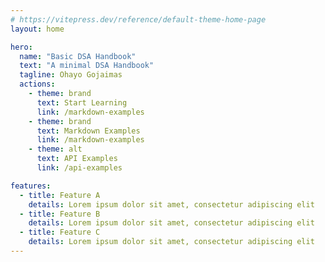 ```yaml
---
# https://vitepress.dev/reference/default-theme-home-page
layout: home

hero:
  name: "Basic DSA Handbook"
  text: "A minimal DSA Handbook"
  tagline: Ohayo Gojaimas
  actions:
    - theme: brand
      text: Start Learning
      link: /markdown-examples
    - theme: brand
      text: Markdown Examples
      link: /markdown-examples
    - theme: alt
      text: API Examples
      link: /api-examples

features:
  - title: Feature A
    details: Lorem ipsum dolor sit amet, consectetur adipiscing elit
  - title: Feature B
    details: Lorem ipsum dolor sit amet, consectetur adipiscing elit
  - title: Feature C
    details: Lorem ipsum dolor sit amet, consectetur adipiscing elit
---
```



<style>
  :root {
  --vp-home-hero-name-color: transparent;
  --vp-home-hero-name-background: -webkit-linear-gradient(120deg, #bd34fe, #41d1ff);


  /* --vp-c-brand-1: #646cff;
  --vp-c-brand-2: #747bff; */
}
</style>

